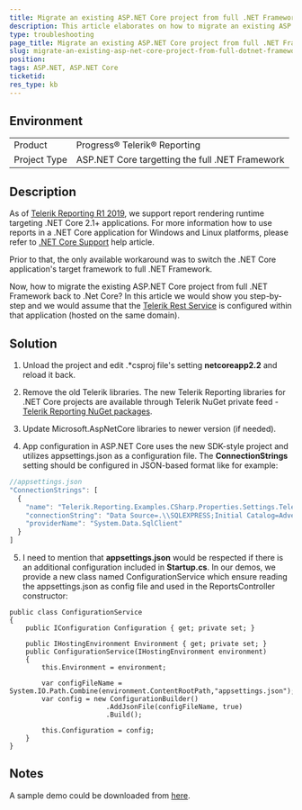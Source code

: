 ```yaml
---
title: Мigrate an existing ASP.NET Core project from full .NET Framework 4.6 to .Net Core 2.2 
description: This article elaborates on how to migrate an existing ASP.NET Core project from full .NET Framework to .Net Core. It could be also related to other versions of both frameworks (for full framework 4.0+ and for .NET Core 2.1+)
type: troubleshooting
page_title: Мigrate an existing ASP.NET Core project from full .NET Framework 4.6 to .Net Core 2.2 
slug: migrate-an-existing-asp-net-core-project-from-full-dotnet-framework-4-6-to-dotnet-core-2-2 
position: 
tags: ASP.NET, ASP.NET Core
ticketid: 
res_type: kb
---
```


## Environment
<table>
	<tr>
		<td>Product</td>
		<td>Progress® Telerik® Reporting </td>
	</tr>
  <tr>
		<td>Project Type</td>
		<td>ASP.NET Core targetting the full .NET Framework</td>
	</tr>
</table>

## Description
As of [Telerik Reporting R1 2019](https://www.telerik.com/support/whats-new/reporting/release-history/progress-telerik-reporting-r1-2019-13-0-19-116), we support report rendering runtime targeting .NET Core 2.1+ applications. For more information how to use reports in a .NET Core application for Windows and Linux platforms, please refer to [.NET Core Support](../use-reports-in-net-core-apps) help article.

Prior to that, the only available workaround was to switch the .NET Core application's target framework to full .NET Framework.

Now, how to migrate the existing ASP.NET Core project from full .NET Framework back to .Net Core? In this article we would show you step-by-step and we would assume that the [Telerik Rest Service](./telerik-reporting-rest-conception) is configured within that application (hosted on the same domain).

## Solution
  
1. Unload the project and edit .*csproj file's setting **<TargetFramework>netcoreapp2.2</TargetFramework>** and reload it back.

2. Remove the old Telerik libraries. The new Telerik Reporting libraries for .NET Core projects are available through Telerik NuGet private feed - [Telerik Reporting NuGet packages](../installation-installing-from-msi#installing-telerik-reporting).

3. Update Microsoft.AspNetCore libraries to newer version (if needed).

4. App configuration in ASP.NET Core uses the new SDK-style project and utilizes appsettings.json as a configuration file. The **ConnectionStrings** setting should be configured in JSON-based format like for example:

  ```JavaScript
  //appsettings.json
  "ConnectionStrings": [
    {
      "name": "Telerik.Reporting.Examples.CSharp.Properties.Settings.TelerikConnectionString",
      "connectionString": "Data Source=.\\SQLEXPRESS;Initial Catalog=AdventureWorks;Integrated Security=true",
      "providerName": "System.Data.SqlClient"
    }
  ]
  ```
5. I need to mention that **appsettings.json** would be respected if there is an additional configuration included in **Startup.cs**. In our demos, we provide a new class named ConfigurationService which ensure reading the appsettings.json as config file and used in the ReportsController constructor:

  ```CSharp
  public class ConfigurationService
  {
      public IConfiguration Configuration { get; private set; }

      public IHostingEnvironment Environment { get; private set; }
      public ConfigurationService(IHostingEnvironment environment)
      {
          this.Environment = environment;

          var configFileName = System.IO.Path.Combine(environment.ContentRootPath,"appsettings.json");
          var config = new ConfigurationBuilder()
                          .AddJsonFile(configFileName, true)
                          .Build();

          this.Configuration = config;
      }
  }
  ```
  
## Notes
A sample demo could be downloaded from [here](https://www.telerik.com/docs/default-source/knowledgebasearticleattachments/reporting/core2-2withembedservice.zip?sfvrsn=bbac0990_2).

